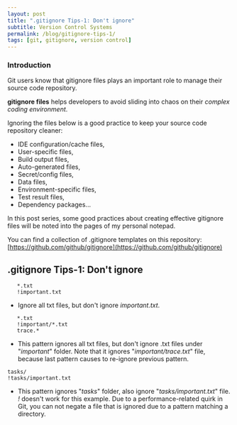 ```yaml
---
layout: post
title: ".gitignore Tips-1: Don't ignore"
subtitle: Version Control Systems
permalink: /blog/gitignore-tips-1/
tags: [git, gitignore, version control]
---
```


### **Introduction**
Git users know that gitignore files plays an important role to manage their source code repository.

**gitignore files** helps developers to avoid sliding into chaos on their *complex coding environment*.

Ignoring the files below is a good practice to keep your source code repository cleaner:
* IDE configuration/cache files,
* User-specific files,
* Build output files, 
* Auto-generated files,
* Secret/config files,
* Data files,
* Environment-specific files,
* Test result files,
* Dependency packages...

In this post series, some good practices about creating effective gitignore files will be noted into the pages of my personal notepad.

You can find a collection of .gitignore templates on this repository: [https://github.com/github/gitignore](https://github.com/github/gitignore)

## **.gitignore Tips-1: Don't ignore**


```
   *.txt
   !important.txt
```
- Ignore all txt files, but don't ignore *important.txt*.



```
   *.txt
   !important/*.txt
   trace.*
```
- This pattern ignores all txt files, but don't ignore .txt files under "*important*" folder. Note that it ignores "*important/trace.txt*" file, because last pattern causes to re-ignore previous pattern.



```
tasks/
!tasks/important.txt
```
- This pattern ignores "*tasks*" folder, also ignore "*tasks/important.txt*" file. *!* doesn't work for this example. Due to a performance-related quirk in Git, you can not negate a file that is ignored due to a pattern matching a directory.


<br>
